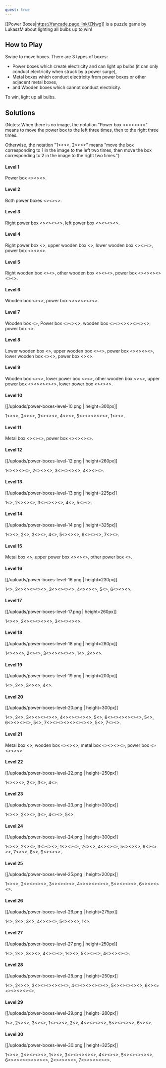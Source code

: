 ```yaml
---
quest: true
---
```


[[Power Boxes|https://fancade.page.link/ZNwg]] is a puzzle game by LukaszM about lighting all bulbs up to win!

## How to Play

Swipe to move boxes. There are 3 types of boxes:

- Power boxes which create electricity and can light up bulbs (it can only conduct electricity when struck by a power surge),
- Metal boxes which conduct electricity from power boxes or other adjacent metal boxes,
- and Wooden boxes which cannot conduct electricity.

To win, light up all bulbs.

## Solutions

(Notes: When there is no image, the notation "Power box <<W>><<W>><<W>><<E>>" means to move the power box to the left three times, then to the right three times.

Otherwise, the notation "1<<W>><<W>>, 2<<E>><<E>>" means "move the box corresponding to 1 in the image to the left two times, then move the box corresponding to 2 in the image to the right two times.")

#### Level 1 

Power box <<W>><<W>><<W>>.

#### Level 2 

Both power boxes <<E>><<E>><<E>>.

#### Level 3 

Right power box <<E>><<E>><<E>><<E>>, left power box <<E>><<E>><<E>><<E>>.

#### Level 4

Right power box <<E>>, upper wooden box <<W>>, lower wooden box <<E>><<E>><<E>>, power box <<E>><<E>><<E>>.

#### Level 5

Right wooden box <<E>><<E>>, other wooden box <<E>><<E>><<E>>, power box <<E>><<E>><<W>><<W>><<W>><<W>>.

#### Level 6

Wooden box <<W>><<W>>, power box <<E>><<E>><<E>><<E>><<E>>.

#### Level 7

Wooden box <<W>>, Power box <<W>><<W>><<W>>, wooden box <<E>><<E>><<E>><<W>><<W>><<W>><<W>>, power box <<E>>.

#### Level 8

Lower wooden box <<E>>, upper wooden box <<W>><<W>>, power box <<W>><<W>><<W>><<E>>, lower wooden box <<E>><<E>>, power box <<E>><<E>>.

#### Level 9

Wooden box <<W>><<W>>, lower power box <<E>><<E>>, other wooden box <<W>><<W>>, upper power box <<E>><<E>><<E>><<E>><<E>>, lower power box <<E>><<E>><<E>>.

#### Level 10

[[/uploads/power-boxes-level-10.png | height=300px]]

1<<W>><<W>>, 2<<E>><<E>>, 3<<E>><<E>><<E>>, 4<<E>><<E>>, 5<<W>><<W>><<W>><<W>><<W>>, 1<<E>><<E>>.

#### Level 11

Metal box <<W>><<W>><<W>>, power box <<W>><<W>><<W>><<W>>.

#### Level 12

[[/uploads/power-boxes-level-12.png | height=260px]]

1<<W>><<W>><<E>><<E>>, 2<<W>><<W>><<E>>, 3<<E>><<E>><<W>><<W>>, 4<<E>><<E>><<W>>.

#### Level 13

[[/uploads/power-boxes-level-13.png | height=225px]]

1<<W>>, 2<<E>><<E>><<E>>, 3<<E>><<E>><<E>><<E>>, 4<<E>>, 5<<W>><<W>>.

#### Level 14

[[/uploads/power-boxes-level-14.png | height=325px]]

1<<E>><<E>>, 2<<W>>, 3<<W>><<W>>, 4<<W>>, 5<<E>><<W>><<W>>, 6<<E>><<E>><<W>>, 7<<E>><<E>>.

#### Level 15

Metal box <<E>>, upper power box <<W>><<E>><<E>>, other power box <<E>>.

#### Level 16

[[/uploads/power-boxes-level-16.png | height=230px]]

1<<E>>, 2<<E>><<E>><<E>><<E>><<E>>, 3<<E>><<E>><<E>><<E>>, 4<<E>><<E>><<E>>, 5<<W>>, 6<<W>><<W>><<E>>.

#### Level 17

[[/uploads/power-boxes-level-17.png | height=260px]]

1<<E>><<E>>, 2<<E>><<E>><<E>><<E>><<E>>, 3<<E>><<E>><<E>><<E>>.

#### Level 18

[[/uploads/power-boxes-level-18.png | height=280px]]

1<<E>><<W>><<W>>, 2<<W>><<W>>, 3<<E>><<W>><<W>><<W>><<W>>, 1<<W>>, 2<<W>><<W>>.

#### Level 19

[[/uploads/power-boxes-level-19.png | height=200px]]

1<<W>>, 2<<W>>, 3<<E>><<E>>, 4<<W>>.

#### Level 20

[[/uploads/power-boxes-level-20.png | height=300px]]

1<<W>>, 2<<W>>, 3<<W>><<W>><<E>><<E>><<E>>, 4<<W>><<W>><<E>><<E>><<E>>, 5<<E>>, 6<<W>><<W>><<W>><<W>><<E>><<E>>, 5<<W>>, 6<<E>><<E>><<E>><<E>>, 5<<E>>, 7<<W>><<W>><<W>><<W>><<W>><<W>><<E>><<E>>, 5<<W>>, 7<<E>><<E>>.

#### Level 21

Metal box <<W>>, wooden box <<E>><<E>><<E>>, metal box <<E>><<E>><<E>><<E>>, power box <<E>><<E>><<E>><<E>>.

#### Level 22

[[/uploads/power-boxes-level-22.png | height=250px]]

1<<W>><<W>><<W>>, 2<<E>>, 3<<E>>, 4<<W>>.

#### Level 23

[[/uploads/power-boxes-level-23.png | height=300px]]

1<<W>><<W>>, 2<<E>><<E>>, 3<<W>>, 4<<E>><<E>>, 5<<E>>.

#### Level 24

[[/uploads/power-boxes-level-24.png | height=300px]]

1<<E>><<E>>, 2<<E>><<E>>, 3<<E>><<E>><<E>>, 1<<W>><<W>><<W>>, 2<<W>><<W>>, 4<<E>><<E>><<W>>, 5<<E>><<E>><<E>>, 6<<E>><<E>><<E>>, 7<<E>><<E>>, 8<<E>>, 9<<W>><<W>><<E>>.

#### Level 25

[[/uploads/power-boxes-level-25.png | height=200px]]

1<<W>><<W>>, 2<<W>><<W>><<W>><<W>>, 3<<W>><<W>><<W>><<W>>, 4<<W>><<W>><<W>><<W>><<W>>, 5<<W>><<W>><<W>><<W>>, 6<<W>><<W>><<W>><<W>>.

#### Level 26

[[/uploads/power-boxes-level-26.png | height=275px]]

1<<E>>, 2<<E>>, 3<<E>>, 4<<E>><<E>><<E>>, 5<<E>><<E>><<E>>, 1<<E>>.

#### Level 27

[[/uploads/power-boxes-level-27.png | height=250px]]

1<<E>>, 2<<W>>, 3<<E>><<E>>, 4<<W>><<W>><<W>>, 1<<W>><<W>>, 5<<W>><<W>><<W>>, 4<<W>><<W>><<W>><<W>>.

#### Level 28

[[/uploads/power-boxes-level-28.png | height=250px]]

1<<E>>, 2<<W>><<W>>, 3<<W>><<W>><<W>><<W>><<W>><<E>>, 4<<W>><<W>><<W>><<W>><<W>><<W>>, 5<<W>><<W>><<W>><<W>><<W>>, 6<<W>><<W>><<W>><<W>><<W>><<W>><<W>>.

#### Level 29

[[/uploads/power-boxes-level-29.png | height=280px]]

1<<E>>, 2<<E>><<E>>, 3<<E>><<E>>, 1<<W>><<W>><<W>>, 2<<E>>, 4<<E>><<E>><<W>><<W>>, 5<<E>><<E>><<E>><<W>>, 6<<E>><<E>>.

#### Level 30

[[/uploads/power-boxes-level-30.png | height=325px]]

1<<W>><<W>>, 2<<W>><<W>><<W>><<W>>, 1<<E>><<E>>, 3<<W>><<W>><<W>><<W>><<E>>, 4<<W>><<W>><<E>>, 5<<W>><<W>><<W>><<E>><<E>>, 6<<W>><<W>><<W>><<W>><<E>><<E>><<E>>, 2<<E>><<E>><<E>><<E>>, 7<<E>><<E>><<E>><<E>><<E>>.

